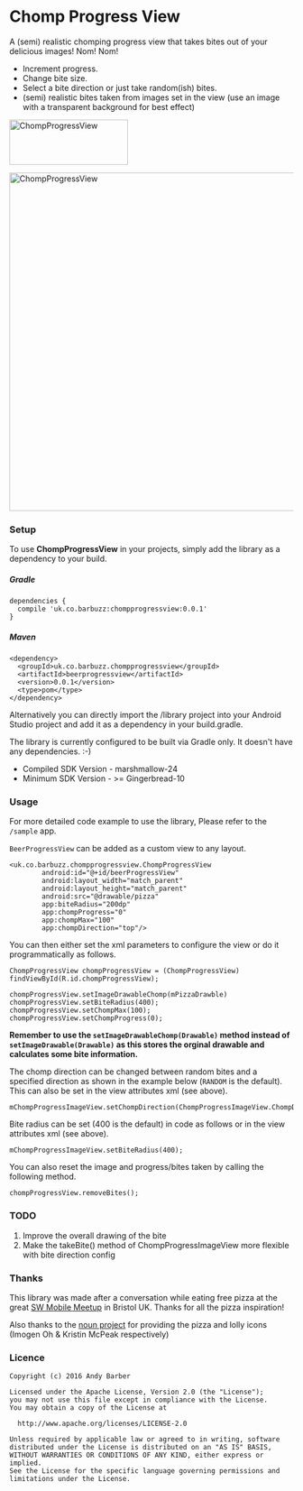 # Chomp Progress View 

A (semi) realistic chomping progress view that takes bites out of your delicious images! Nom! Nom!

* Increment progress.
* Change bite size.
* Select a bite direction or just take random(ish) bites.  
* (semi) realistic bites taken from images set in the view (use an image with a transparent background for best effect)

<p>
<a href="https://play.google.com/store/apps/details?id=uk.co.barbuzz.chompprogressview.sample"><img src="https://github.com/andyb129/ChompProgressView/blob/master/screenshots%2Fgoogle_play_badge.png" height="80" width="210" alt="ChompProgressView"/></a>
</p>
<p>
<img src="https://github.com/andyb129/ChompProgressView/blob/master/screenshots%2Fchomp_progress_anim.gif" height="600" alt="ChompProgressView"/>
</p>
  
<!--![optional caption text](screenshots/chomp_progress_anim.gif)-->

### Setup
To use **ChompProgressView** in your projects, simply add the library as a dependency to your build.

##### Gradle
```
dependencies {
  compile 'uk.co.barbuzz:chompprogressview:0.0.1'
}
```

##### Maven
```
<dependency>
  <groupId>uk.co.barbuzz.chompprogressview</groupId>
  <artifactId>beerprogressview</artifactId>
  <version>0.0.1</version>
  <type>pom</type>
</dependency>
```

Alternatively you can directly import the /library project into your Android Studio project and add it as a dependency in your build.gradle.

The library is currently configured to be built via Gradle only. It doesn't have any dependencies. :-)

* Compiled SDK Version      - marshmallow-24
* Minimum SDK Version       - >= Gingerbread-10

### Usage
For more detailed code example to use the library, Please refer to the `/sample` app.

`BeerProgressView` can be added as a custom view to any layout.

```
<uk.co.barbuzz.chompprogressview.ChompProgressView
        android:id="@+id/beerProgressView"
        android:layout_width="match_parent"
        android:layout_height="match_parent"
        android:src="@drawable/pizza"
        app:biteRadius="200dp"
        app:chompProgress="0"
        app:chompMax="100"
        app:chompDirection="top"/>
```

You can then either set the xml parameters to configure the view or do it programmatically as follows.
```
ChompProgressView chompProgressView = (ChompProgressView) findViewById(R.id.chompProgressView);

chompProgressView.setImageDrawableChomp(mPizzaDrawble)
chompProgressView.setBiteRadius(400);
chompProgressView.setChompMax(100);
chompProgressView.setChompProgress(0);
```
**Remember to use the ```setImageDrawableChomp(Drawable)``` method instead of ```setImageDrawable(Drawable)``` as this stores the orginal drawable and calculates some bite information.**

The chomp direction can be changed between random bites and a specified direction as shown in the example below (```RANDOM``` is the default). This can also be set in the view attributes xml (see above).
```
mChompProgressImageView.setChompDirection(ChompProgressImageView.ChompDirection.TOP);
```

Bite radius can be set (400 is the default) in code as follows or in the view attributes xml (see above).
```
mChompProgressImageView.setBiteRadius(400);
```

You can also reset the image and progress/bites taken by calling the following method.
```
chompProgressView.removeBites();
```

### TODO
1. Improve the overall drawing of the bite
2. Make the takeBite() method of ChompProgressImageView more flexible with bite direction config

### Thanks

This library was made after a conversation while eating free pizza at the great <a href="https://www.meetup.com/swmobile/">SW Mobile Meetup</a> in Bristol UK.  Thanks for all the pizza inspiration! 

Also thanks to the <a href="https://thenounproject.com">noun project</a> for providing the pizza and lolly icons (Imogen Oh & Kristin McPeak respectively)

### Licence
```
Copyright (c) 2016 Andy Barber

Licensed under the Apache License, Version 2.0 (the "License");
you may not use this file except in compliance with the License.
You may obtain a copy of the License at

  http://www.apache.org/licenses/LICENSE-2.0

Unless required by applicable law or agreed to in writing, software
distributed under the License is distributed on an "AS IS" BASIS,
WITHOUT WARRANTIES OR CONDITIONS OF ANY KIND, either express or implied.
See the License for the specific language governing permissions and
limitations under the License.
```
